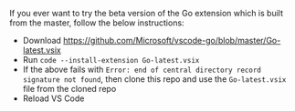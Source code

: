 If you ever want to try the beta version of the Go extension which is built from the master, follow the below instructions:

- Download https://github.com/Microsoft/vscode-go/blob/master/Go-latest.vsix
- Run `code --install-extension Go-latest.vsix` 
- If the above fails with `Error: end of central directory record signature not found`, then clone this repo and use the `Go-latest.vsix` file from the cloned repo
- Reload VS Code
